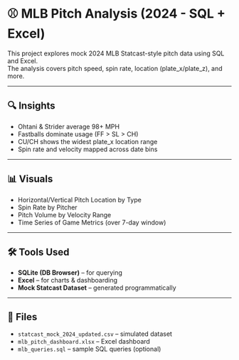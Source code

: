 # ⚾ MLB Pitch Analysis (2024 - SQL + Excel)

This project explores mock 2024 MLB Statcast-style pitch data using SQL and Excel.  
The analysis covers pitch speed, spin rate, location (plate_x/plate_z), and more.

---

## 🔍 Insights
- Ohtani & Strider average 98+ MPH
- Fastballs dominate usage (FF > SL > CH)
- CU/CH shows the widest plate_x location range
- Spin rate and velocity mapped across date bins

---

## 📊 Visuals
- Horizontal/Vertical Pitch Location by Type
- Spin Rate by Pitcher
- Pitch Volume by Velocity Range
- Time Series of Game Metrics (over 7-day window)

---

## 🛠 Tools Used
- **SQLite (DB Browser)** – for querying
- **Excel** – for charts & dashboarding
- **Mock Statcast Dataset** – generated programmatically

---

## 📁 Files
- `statcast_mock_2024_updated.csv` – simulated dataset
- `mlb_pitch_dashboard.xlsx` – Excel dashboard
- `mlb_queries.sql` – sample SQL queries (optional)

